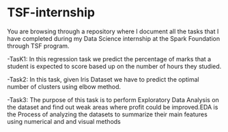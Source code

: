 # TSF-internship
You are browsing through a repository where I document all the tasks that I have completed during my Data Science internship at the Spark Foundation through TSF program.



-TasK1: In this regression task we predict the percentage of marks that a student is expected to score based up on the number of hours they studied.

-Task2: In this task, given Iris Dataset we have to predict the optimal number of clusters using elbow method.

-Task3: The purpose of this task is to perform Exploratory Data Analysis on the dataset and find out weak areas where profit could be improved.EDA is the Process of analyzing the datasets to summarize their main features using numerical and and visual methods
